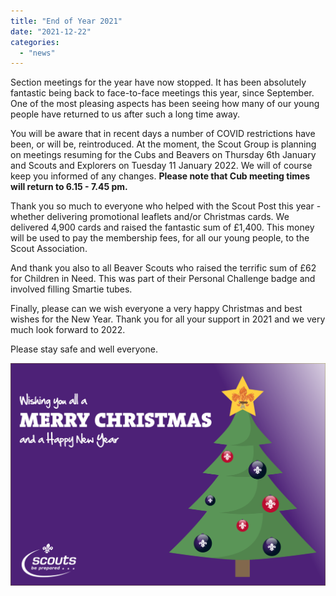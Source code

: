 ```yaml
---
title: "End of Year 2021"
date: "2021-12-22"
categories: 
  - "news"
---
```


Section meetings for the year have now stopped. It has been absolutely fantastic being back to face-to-face meetings this year, since September. One of the most pleasing aspects has been seeing how many of our young people have returned to us after such a long time away.

You will be aware that in recent days a number of COVID restrictions have been, or will be, reintroduced. At the moment, the Scout Group is planning on meetings resuming for the Cubs and Beavers on Thursday 6th January and Scouts and Explorers on Tuesday 11 January 2022. We will of course keep you informed of any changes. **Please note that Cub meeting times will return to 6.15 - 7.45 pm.**

Thank you so much to everyone who helped with the Scout Post this year - whether delivering promotional leaflets and/or Christmas cards. We delivered 4,900 cards and raised the fantastic sum of £1,400. This money will be used to pay the membership fees, for all our young people, to the Scout Association.

And thank you also to all Beaver Scouts who raised the terrific sum of £62 for Children in Need. This was part of their Personal Challenge badge and involved filling Smartie tubes.

Finally, please can we wish everyone a very happy Christmas and best wishes for the New Year. Thank you for all your support in 2021 and we very much look forward to 2022.

Please stay safe and well everyone.

![](images/Christmass-Tree.png)
